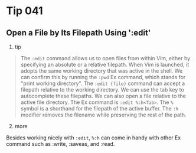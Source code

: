 # Tip 041

## Open a File by Its Filepath Using ':edit'

1. tip

> The `:edit` command allows us to open files from within Vim, either by specifying an absolute or a relative filepath.
> When Vim is launched, it adopts the same working directory that was active in the shell. We can confirm this by running the `:pwd` Ex command, which stands for "print working directory".
> The `:edit {file}` command can accept a filepath relative to the working directory.
> We can use the tab key to autocomplete these filepaths.
> We can also open a file relative to the active file directory. The Ex command is `:edit %:h<Tab>`.
> The `%` symbol is a shorthand for the filepath of the active buffer. The `:h` modifier removes the filename while preserving the rest of the path.

2. more

Besides working nicely with `:edit`, `%:h` can come in handy with other Ex command such as :write, :saveas, and :read.
